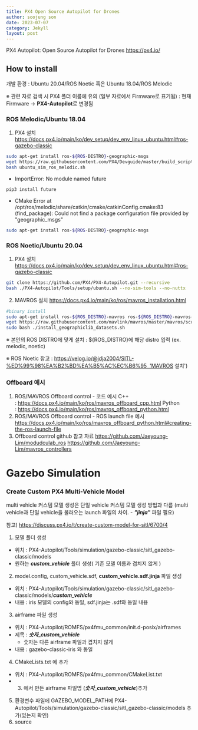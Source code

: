 ```yaml
---
title: PX4 Open Source Autopilot for Drones
author: soojung son
date: 2023-07-07
category: Jekyll
layout: post
---
```


PX4 Autopilot: Open Source Autopilot for Drones
https://px4.io/



## How to install
개발 환경 : Ubuntu 20.04/ROS Noetic 혹은 Ubuntu 18.04/ROS Melodic

※ 관련 자료 검색 시 PX4 폴더 이름에 유의 (일부 자료에서 Firmware로 표기됨) : 현재 Firmware → **PX4-Autopilot**로 변경됨

### ROS Melodic/Ubuntu 18.04

1. PX4 설치
https://docs.px4.io/main/ko/dev_setup/dev_env_linux_ubuntu.html#ros-gazebo-classic
```bash
sudo apt-get install ros-${ROS-DISTRO}-geographic-msgs
wget https://raw.githubusercontent.com/PX4/Devguide/master/build_scripts/ubuntu_sim_ros_melodic.sh
bash ubuntu_sim_ros_melodic.sh
```

* ImportError: No module named future
```bash
pip3 install future
```

* CMake Error at /opt/ros/melodic/share/catkin/cmake/catkinConfig.cmake:83 (find_package):
  Could not find a package configuration file provided by "geographic_msgs"
```bash
sudo apt-get install ros-${ROS-DISTRO}-geographic-msgs
```

### ROS Noetic/Ubuntu 20.04

1. PX4 설치
https://docs.px4.io/main/ko/dev_setup/dev_env_linux_ubuntu.html#ros-gazebo-classic
```bash
git clone https://github.com/PX4/PX4-Autopilot.git --recursive
bash ./PX4-Autopilot/Tools/setup/ubuntu.sh --no-sim-tools --no-nuttx
```

2. MAVROS 설치
https://docs.px4.io/main/ko/ros/mavros_installation.html
```bash
#binary install 
sudo apt-get install ros-${ROS_DISTRO}-mavros ros-${ROS_DISTRO}-mavros-extras ros-${ROS_DISTRO}-mavros-msgs
wget https://raw.githubusercontent.com/mavlink/mavros/master/mavros/scripts/install_geographiclib_datasets.sh
sudo bash ./install_geographiclib_datasets.sh
```
※ 본인의 ROS DISTRO에 맞게 설치 : ${ROS_DISTRO}에 해당 distro 입력 (ex. melodic, noetic)

※ ROS Noetic 참고 : https://velog.io/@jdja2004/SITL-%ED%99%98%EA%B2%BD%EA%B5%AC%EC%B6%95  'MAVROS 설치')


### Offboard 예시

1. ROS/MAVROS Offboard control - 코드 예시
     C++ : https://docs.px4.io/main/ko/ros/mavros_offboard_cpp.html
       Python : https://docs.px4.io/main/ko/ros/mavros_offboard_python.html
2. ROS/MAVROS Offboard control - ROS launch file 예시
     https://docs.px4.io/main/ko/ros/mavros_offboard_python.html#creating-the-ros-launch-file
3. Offboard control github 참고 자료 
     https://github.com/Jaeyoung-Lim/modudculab_ros
       https://github.com/Jaeyoung-Lim/mavros_controllers



# Gazebo Simulation



### Create Custom PX4 Multi-Vehicle Model 

multi vehicle 커스템 모델 생성은 단일 vehicle 커스템 모델 생성 방법과 다름 (multi vehicle과 단일 vehicle을 불러오는 launch 파일의 차이. - *******"jinja"******* 파일 필요) 

참고) https://discuss.px4.io/t/create-custom-model-for-sitl/6700/4

1.  모델 폴더 생성
   * 위치 : PX4-Autopilot/Tools/simulation/gazebo-classic/sitl_gazebo-classic/models 
   * 원하는 ***custom_vehicle*** 폴더 생성( 기존 모델 이름과 겹치지 않게 )
2.  model.config, custom_vehicle.sdf,  **custom_vehicle.sdf.jinja** 파일 생성
   * 위치 : PX4-Autopilot/Tools/simulation/gazebo-classic/sitl_gazebo-classic/models/***custom_vehicle***
   * 내용 : iris 모델의 config와 동일, sdf.jinja는 .sdf와 동일 내용
3.  airframe 파일 생성
   * 위치 : PX4-Autopilot/ROMFS/px4fmu_common/init.d-posix/airframes
   * 제목 : ***숫자***_***custom_vehicle***
     * 숫자는 다른 airframe 파일과 겹치지 않게
   * 내용 : gazebo-classic-iris 와 동일
4.  CMakeLists.txt 에 추가
   * 위치 : PX4-Autopilot/ROMFS/px4fmu_common/CMakeList.txt
   * 3. 에서 만든 airframe 파일명 (***숫자***_***custom_vehicle***)추가
5.  환경변수 파일에 GAZEBO_MODEL_PATH에  PX4-Autopilot/Tools/simulation/gazebo-classic/sitl_gazebo-classic/models 추가(있는지 확인)
6.  source
